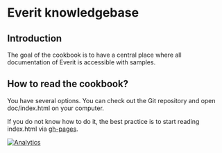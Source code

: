 # Everit knowledgebase

## Introduction

The goal of the cookbook is to have a central place where all documentation
of Everit is accessible with samples.

## How to read the cookbook?

You have several options. You can check out the Git repository and open
doc/index.html on your computer.

If you do not know how to do it, the best practice is to start reading
index.html via [gh-pages][1].

[![Analytics](https://ga-beacon.appspot.com/UA-15041869-4/everit-org/cookbook)](https://github.com/igrigorik/ga-beacon)

[1]: http://cookbook.everit.org
